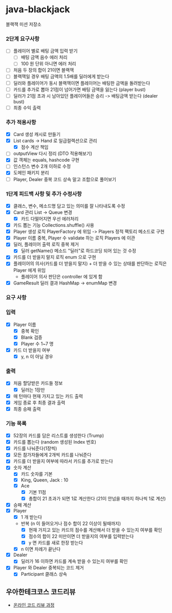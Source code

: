 # java-blackjack

블랙잭 미션 저장소

### 2단계 요구사항
- [ ] 플레이어 별로 배팅 금액 입력 받기
  - [ ] 배팅 금액 음수 에러 처리
  - [ ] 100 원 단위 아니면 에러 처리
- [ ] 처음 두 장의 합이 21이면 블랙잭
- [ ] 블랙잭일 경우 배팅 금액의 1.5배를 딜러에게 받는다
- [ ] 딜러와 플레이어가 동시 블랙잭이면 플레이어는 배팅한 금액을 돌려받는다
- [ ] 카드를 추가로 뽑아 21점이 넘어가면 배팅 금액을 잃는다 (player bust)
- [ ] 딜러가 21점 초과 시 남아있던 플레이어들은 승리 -> 배팅금액 받는다 (dealer bust)
- [ ] 최종 수익 출력

### 추가 적용사항
- [x] Card 생성 캐시로 만들기
- [x] List<Card> cards -> Hand 로 일급컬렉션으로 관리
  - [x] 점수 계산 책임
- [ ] outputView 다시 정리 (DTO 적용해보기)
- [x] 값 객체는 equals, hashcode 구현
- [ ] 인스턴스 변수 2개 이하로 수정
- [x] 도메인 패키지 분리
- [ ] Player, Dealer 중복 코드 상속 말고 조합으로 풀어보기

### 1단계 피드백 사항 및 추가 수정사항
- [x] 클래스, 변수, 메소드명 담고 있는 의미를 잘 나타내도록 수정
- [x] Card 관리 List -> Queue 변경
  - [x] 카드 다떨어지면 우선 에러처리
- [x] 카드 뽑는 기능 Collections.shuffle() 사용
- [x] Player 생성 로직 PlayerFactory 에 위임 -> Players 정적 팩토리 메소드로 구현
- [x] Player 이름 중복, Player 수 validate 하는 로직 Players 에 이관
- [x] 딜러, 플레이어 출력 로직 중복 제거
  - [x] 딜러 getName() 메소드 "딜러"로 하드코딩 되어 있는 것 수정
- [x] 카드를 더 받을지 말지 로직 enum 으로 구현
- [x] 플레이어의 의사(카드를 더 받을지 말지) + 더 받을 수 있는 상태를 판단하는 로직은 Player 에게 위임 
    - 플레이어 의사 판단은 controller 에 있게 함
- [x] GameResult 딜러 결과 HashMap -> enumMap 변경 

### 요구 사항

### 입력

- [x] Player 이름
    - [x] 중복 확인
    - [x] Blank 검증
    - [x] Player 수 1~7 명
- [x] 카드 더 받을지 여부
    - [x] y, n 이 아닐 경우

### 출력

- [x] 처음 할당받은 카드들 정보
    - [x] 딜러는 1장만
- [x] 매 턴마다 현재 가지고 있는 카드 출력
- [x] 게임 종료 후 최종 결과 출력
- [x] 최종 승패 출력

### 기능 목록

- [x] 52장의 카드를 담은 리스트를 생성한다 (Trump)
- [x] 카드를 뽑는다 (random 생성된 Index 번호)
- [x] 카드를 나눠준다(1장씩)
- [x] 모든 참가자들에게 2개씩 카드를 나눠준다
- [x] 카드를 더 받을지 여부에 따라서 카드를 추가로 받는다
- [x] 숫자 계산
    - [x] 카드 숫자를 기본
    - [x] King, Queen, Jack : 10
    - [x] Ace
        - [x] 기본 11점
        - [x] 총합이 21 초과가 되면 1로 계산한다 (21이 안넘을 때까지 하나씩 1로 계산)
- [x] 승패 계산
- [x] Player
    - [x] 1 개 받는다
    - 반복 (n 이 들어오거나 점수 합이 22 이상이 될때까지)
        - [x] 현재 가지고 있는 카드의 점수를 계산해서 더 받을 수 있는지 여부를 확인
        - [x] 점수의 합이 22 미만이면 더 받을지의 여부를 입력받는다
        - [x] y 면 카드를 새로 한장 받는다
    - [x] n 이면 차례가 끝난다
- [x] Dealer
    - [x] 딜러가 16 이하면 카드를 계속 받을 수 있는지 여부를 확인
- [x] Player 와 Dealer 중복되는 코드 제거
  - [x] Participant 클래스 상속

## 우아한테크코스 코드리뷰

- [온라인 코드 리뷰 과정](https://github.com/woowacourse/woowacourse-docs/blob/master/maincourse/README.md)
